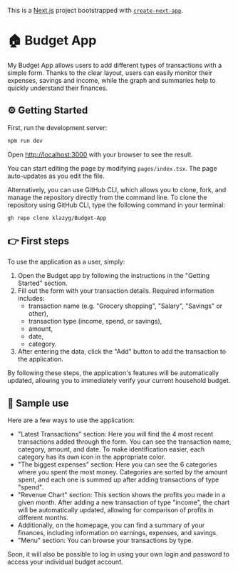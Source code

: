 This is a [Next.js](https://nextjs.org/) project bootstrapped with [`create-next-app`](https://github.com/vercel/next.js/tree/canary/packages/create-next-app).


# :house: Budget App
My Budget App allows users to add different types of transactions with a simple form. Thanks to the clear layout, users can easily monitor their expenses, savings and income, while the graph and summaries help to quickly understand their finances.


## :gear: Getting Started

First, run the development server:

```bash
npm run dev
```

Open [http://localhost:3000](http://localhost:3000) with your browser to see the result.

You can start editing the page by modifying `pages/index.tsx`. The page auto-updates as you edit the file.

Alternatively, you can use GitHub CLI, which allows you to clone, fork, and manage the repository directly from the command line. To clone the repository using GitHub CLI, type the following command in your terminal:

```bash
gh repo clone klazyg/Budget-App
```


## :point_right: First steps

To use the application as a user, simply:

1. Open the Budget app by following the instructions in the "Getting Started" section.
2. Fill out the form with your transaction details. Required information includes:
    * transaction name (e.g. "Grocery shopping", "Salary", "Savings" or other),
    * transaction type (income, spend, or savings),
    * amount,
    * date,
    * category.  
3. After entering the data, click the "Add" button to add the transaction to the application.

By following these steps, the application's features will be automatically updated, allowing you to immediately verify your current household budget.


## :open_book: Sample use

Here are a few ways to use the application:

* "Latest Transactions" section: Here you will find the 4 most recent transactions added through the form. You can see the transaction name, category, amount, and date. To make identification easier, each category has its own icon in the appropriate color.
* "The biggest expenses" section: Here you can see the 6 categories where you spent the most money. Categories are sorted by the amount spent, and each one is summed up after adding transactions of type "spend".
* "Revenue Chart" section: This section shows the profits you made in a given month. After adding a new transaction of type "income", the chart will be automatically updated, allowing for comparison of profits in different months.
* Additionally, on the homepage, you can find a summary of your finances, including information on earnings, expenses, and savings.
* "Menu" section: You can browse your transactions by type.

Soon, it will also be possible to log in using your own login and password to access your individual budget account.
